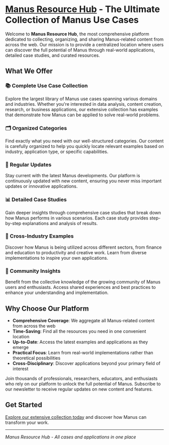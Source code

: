 # [Manus Resource Hub](aimanus.org) - The Ultimate Collection of Manus Use Cases

Welcome to **Manus Resource Hub**, the most comprehensive platform dedicated to collecting, organizing, and sharing Manus-related content from across the web. Our mission is to provide a centralized location where users can discover the full potential of Manus through real-world applications, detailed case studies, and curated resources.

## What We Offer

### 📚 Complete Use Case Collection
Explore the largest library of Manus use cases spanning various domains and industries. Whether you're interested in data analysis, content creation, research, or business applications, our extensive collection has examples that demonstrate how Manus can be applied to solve real-world problems.

### 🗂️ Organized Categories
Find exactly what you need with our well-structured categories. Our content is carefully organized to help you quickly locate relevant examples based on industry, application type, or specific capabilities.

### 🔄 Regular Updates
Stay current with the latest Manus developments. Our platform is continuously updated with new content, ensuring you never miss important updates or innovative applications.

### 📊 Detailed Case Studies
Gain deeper insights through comprehensive case studies that break down how Manus performs in various scenarios. Each case study provides step-by-step explanations and analysis of results.

### 🏢 Cross-Industry Examples
Discover how Manus is being utilized across different sectors, from finance and education to productivity and creative work. Learn from diverse implementations to inspire your own applications.

### 👥 Community Insights
Benefit from the collective knowledge of the growing community of Manus users and enthusiasts. Access shared experiences and best practices to enhance your understanding and implementation.

## Why Choose Our Platform

- **Comprehensive Coverage**: We aggregate all Manus-related content from across the web
- **Time-Saving**: Find all the resources you need in one convenient location
- **Up-to-Date**: Access the latest examples and applications as they emerge
- **Practical Focus**: Learn from real-world implementations rather than theoretical possibilities
- **Cross-Disciplinary**: Discover applications beyond your primary field of interest

Join thousands of professionals, researchers, educators, and enthusiasts who rely on our platform to unlock the full potential of Manus. Subscribe to our newsletter to receive regular updates on new content and features.

## Get Started

[Explore our extensive collection today](/#usecases) and discover how Manus can transform your work.

---

*Manus Resource Hub - All cases and applications in one place*
